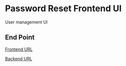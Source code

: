# Password Reset Frontend UI

User management UI

## End Point

[Frontend URL](https://password-reset-blog.netlify.app/)

[Backend URL](https://password-reset-backend-n39j.onrender.com/)
